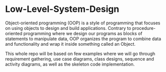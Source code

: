 # Low-Level-System-Design

Object-oriented programming (OOP) is a style of programming that focuses on using objects to design and build applications. 
Contrary to procedure-oriented programming where we design our programs as blocks of statements to manipulate data, OOP organizes the program to combine data and functionality and wrap it inside something called an Object.

This whole repo will be based on few examples where we will go through requirement gathering, use case diagrams, class designs, sequence and activity diagrams, as well as the skeleton code implementation.
